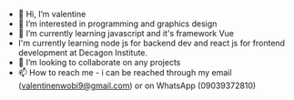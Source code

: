 - 👋 Hi, I’m valentine 
- 👀 I’m interested in programming and graphics design 
- 🌱 I’m currently learning javascript and it's framework Vue
-   I'm currently learning node js for backend dev and react js for frontend development at Decagon Institute.
- 💞️ I’m looking to collaborate on any projects 
- 📫 How to reach me - i can be reached through my email (valentinenwobi9@gmail.com) or on WhatsApp (09039372810)

<!---
Vhal-27/Vhal-27 is a ✨ special ✨ repository because its `README.md` (this file) appears on your GitHub profile.
You can click the Preview link to take a look at your changes.
--->

